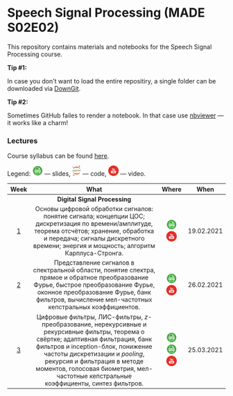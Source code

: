 # Speech Signal Processing (MADE S02E02)
This repository contains materials and notebooks for the Speech Signal Processing course.

**Tip #1:**

In case you don't want to load the entire repositiry, a single folder can be downloaded via [DownGit](https://downgit.github.io/).

**Tip #2:**

Sometimes GitHub failes to render a notebook. In that case use [nbviewer](https://nbviewer.jupyter.org/) — it works like a charm!

### Lectures

Course syllabus can be found [here](https://github.com/Illumaria/made-speech-signal-processing/blob/master/course_overview.pdf).

Legend: ![](https://github.com/Illumaria/made-deep-learning/blob/master/icons/pdf.png) — slides, ![](https://github.com/Illumaria/made-deep-learning/blob/master/icons/jupyter.png) — code, ![](https://github.com/Illumaria/made-deep-learning/blob/master/icons/youtube.png) — video.

Week | What | Where | When
:--: | :--: | :---: | :--:
&nbsp; | **Digital Signal Processing**
[1](https://data.mail.ru/curriculum/program/lesson/16712/) | Основы цифровой обработки сигналов: понятие сигнала; концепции ЦОС; дискретизация по времени/амплитуде, теорема отсчётов; хранение, обработка и передача; сигналы дискретного времени; энергия и мощность; алгоритм Карплуса-Стронга. | [![](https://github.com/Illumaria/made-deep-learning/blob/master/icons/pdf.png)](https://github.com/Illumaria/made-speech-signal-processing/blob/master/01-intro-to-dsp/01_intro_to_dsp.pdf) [![](https://github.com/Illumaria/made-deep-learning/blob/master/icons/youtube.png)](https://youtu.be/RS4iK1zU7w4) | 19.02.2021
[2](https://data.mail.ru/curriculum/program/lesson/16713/) | Представление сигналов в спектральной области, понятие спектра, прямое и обратное преобразование Фурье, быстрое преобразование Фурье, оконное преобразование Фурье, банк фильтров, вычисление мел-частотных кепстральных коэффициентов. | [![](https://github.com/Illumaria/made-deep-learning/blob/master/icons/pdf.png)](https://github.com/Illumaria/made-speech-signal-processing/blob/master/02-frequency-domain/02_frequency_domain.pdf) [![](https://github.com/Illumaria/made-deep-learning/blob/master/icons/youtube.png)](https://youtu.be/OdmLyM0XRwA) | 26.02.2021
[3](https://data.mail.ru/curriculum/program/lesson/16714/) | Цифровые фильтры, ЛИС-фильтры, _z_-преобразование, нерекурсивные и рекурсивные фильтры, теорема о свёртке; адаптивная фильтрация, банк фильтров и inception-блок, понижение частоты дискретизации и _pooling_, рекурсия и фильтрация в методе моментов, голосовая биометрия, мел-частотные кепстральные коэффициенты, синтез фильтров. | [![](https://github.com/Illumaria/made-deep-learning/blob/master/icons/pdf.png)](https://github.com/Illumaria/made-speech-signal-processing/blob/master/03-digital-filters/03_digital_filters.pdf) [![](https://github.com/Illumaria/made-deep-learning/blob/master/icons/pdf.png)](https://github.com/Illumaria/made-speech-signal-processing/blob/master/04-dsp-and-machine-learning/04_dsp_and_machine_learning.pdf) [![](https://github.com/Illumaria/made-deep-learning/blob/master/icons/youtube.png)](https://youtu.be/NoB1nJrK0Dk) | 25.03.2021